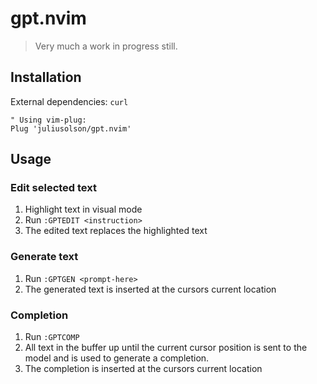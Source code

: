 # gpt.nvim

> Very much a work in progress still.

## Installation

External dependencies: `curl`

```
" Using vim-plug:
Plug 'juliusolson/gpt.nvim'
```

## Usage

### Edit selected text

1. Highlight text in visual mode
2. Run `:GPTEDIT <instruction>`
3. The edited text replaces the highlighted text

### Generate text

1. Run `:GPTGEN <prompt-here>`
2. The generated text is inserted at the cursors current location


### Completion

1. Run `:GPTCOMP`
2. All text in the buffer up until the current cursor position is sent to the model and is used to generate a completion.
3. The completion is inserted at the cursors current location
